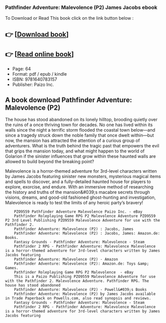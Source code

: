 ### Pathfinder Adventure: Malevolence (P2) James Jacobs ebook

To Download or Read This book click on the link button below :

## 👉  [**[Download book](http://get-pdfs.com/download.php?group=book&from=github.com&id=600241&lnk=1065 "Download book")**]

## 👉  [**[Read online book](http://get-pdfs.com/download.php?group=book&from=github.com&id=600241&lnk=1065 "Read online book")**]


* Page: 64
* Format: pdf / epub / kindle
* ISBN: 9781640783157
* Publisher: Paizo Inc.



## A book download Pathfinder Adventure: Malevolence (P2)



The house has stood abandoned on its lonely hilltop, brooding quietly over the ruins of a once thriving town for decades. No one has lived within its walls since the night a terrific storm flooded the coastal town below—and since a tragedy struck down the noble family that once dwelt within—but now, the mansion has attracted the attention of a curious group of adventurers. What is the truth behind the tragic past that empowers the evil that grips the mansion today, and what might happen to the world of Golarion if the sinister influences that grow within these haunted walls are allowed to build beyond the breaking point?



 Malevolence is a horror-themed adventure for 3rd-level characters written by James Jacobs featuring sinister new monsters, mysterious magical items and spells to discover, and a fully-detailed haunted house for players to explore, exorcise, and endure. With an immersive method of researching the history and truths of the mansion&amp;#039;s macabre secrets through visions, dreams, and good-old fashioned ghost-hunting and investigation, Malevolence is ready to test the limits of any heroic party’s bravery!


        PZO9559 Pathfinder Adventure Malevolence Paizo Inc. - eBay
        Pathfinder Roleplaying Game RPG P2 Malevolence Adventure PZO9559 P2 3rd Level Publishing PZO9559 Malevolence Adventure for use with the Pathfinder 2.
        Pathfinder Adventure: Malevolence (P2) : Jacobs, James
        Pathfinder Adventure: Malevolence (P2) : Jacobs, James: Amazon.de: Books.
        Fantasy Grounds - Pathfinder Adventure: Malevolence - Steam
        Pathfinder 2 RPG - Pathfinder Adventure: Malevolence Malevolence is a horror-themed adventure for 3rd-level characters written by James Jacobs featuring 
        Pathfinder Adventure: Malevolence (P2) - Amazon
        Pathfinder Adventure: Malevolence (P2): Amazon.de: Toys &amp; Games.
        Pathfinder Roleplaying Game RPG P2 Malevolence  - eBay
        This is a Paizo Publishing PZO9559 Malevolence Adventure for use with the Pathfinder 2. Malevolence Adventure. Pathfinder RPG. The house has stood abandoned 
        Pathfinder Adventure: Malevolence (P2) - Powell&#039;s Books
        Pathfinder Adventure: Malevolence (P2) by James Jacobs available in Trade Paperback on Powells.com, also read synopsis and reviews.
        Fantasy Grounds - Pathfinder Adventure: Malevolence - Steam
        Pathfinder 2 RPG - Pathfinder Adventure: Malevolence Malevolence is a horror-themed adventure for 3rd-level characters written by James Jacobs featuring 
    




